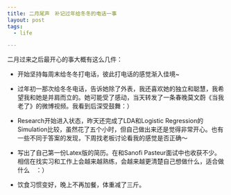 ```yaml
---
title: 二月尾声　补记过年给冬冬的电话一事 
layout: post
tags:
  - life 

---
```

二月过来之后最开心的事大概有这么几件：

* 开始坚持每周末给冬冬打电话，彼此打电话的感觉渐入佳境~

* 过年初一那次给冬冬电话，告诉她除了外表，我还喜欢她的独立和聪慧，我希望我和她是并肩而立的。她可能受了感动，当天转发了一条春晚莫文蔚《当我老了》的微博视频。我看到后深受鼓舞：）

* Research开始进入状态，昨天还完成了LDA和Logistic Regression的Simulation比较，虽然花了五个小时，但自己做出来还是觉得非常开心。也有一些不同于答案的发现，下周找老板讨论看我的感觉是否正确～

* 写出了自己第一份Latex版的简历。在和Sanofi Pasteur面试中也收获不少。相信在找实习和工作上会越来越熟练，会越来越更清楚自己想做什么，适合做什么　：）

* 饮食习惯变好，晚上不再加餐，体重减了三斤。
